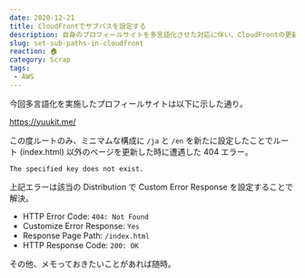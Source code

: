 ```yaml
---
date: 2020-12-21
title: CloudFrontでサブパスを設定する
description: 自身のプロフィールサイトを多言語化させた対応に伴い、CloudFrontの更新作業が入ったので簡単に。
slug: set-sub-paths-in-cloudfront
reaction: 🏠
category: Scrap
tags: 
 - AWS
---
```


今回多言語化を実施したプロフィールサイトは以下に示した通り。

https://yuukit.me/

この度ルートのみ、ミニマムな構成に `/ja` と `/en` を新たに設定したことでルート (index.html) 以外のページを更新した時に遭遇した 404 エラー。

```
The specified key does not exist.
```

上記エラーは該当の Distribution で Custom Error Response を設定することで解決。

- HTTP Error Code: `404: Not Found`
- Customize Error Response: `Yes`
- Response Page Path: `/index.html`
- HTTP Response Code: `200: OK`

その他、メモっておきたいことがあれば随時。
